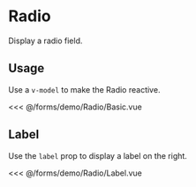 <script setup>
import Basic from './demo/Radio/Basic.vue';
import Label from './demo/Radio/Label.vue';
</script>

# Radio

Display a radio field.

## Usage

Use a ```v-model``` to make the Radio reactive.

<DemoContainer classes="block">
  <Basic/>
</DemoContainer>

<<< @/forms/demo/Radio/Basic.vue

## Label

Use the ```label``` prop to display a label on the right.


<DemoContainer>
  <Label/>
</DemoContainer>

<<< @/forms/demo/Radio/Label.vue